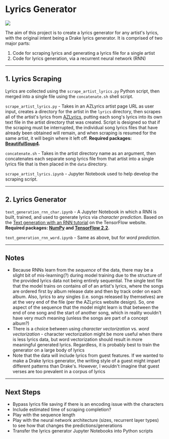 # Lyrics Generator

![](https://images.ctfassets.net/cnu0m8re1exe/5shE8ddaU9AjSNz157nffI/eefd59783b225fc4b19f8bf10b640a4c/shutterstock_365531318.jpg)

The aim of this project is to create a lyrics generator for any artist's lyrics, with the original intent being a Drake lyrics generator.  It is comprised of two major parts:

1. Code for scraping lyrics and generating a lyrics file for a single artist
2. Code for lyrics generation, via a recurrent neural network (RNN)

---

## 1. Lyrics Scraping

Lyrics are collected using the `scrape_artist_lyrics.py` Python script, then merged into a single file using the `concatenate.sh` shell script.

`scrape_artist_lyrics.py` - Takes in an AZLyrics artist page URL as user input, creates a directory for the artist in the `lyrics` directory, then scrapes all of the artist's lyrics from [AZLyrics](https://www.azlyrics.com/), putting each song's lyrics into its own text file in the artist directory that was created.  Script is designed so that if the scraping must be interrupted, the individual song lyrics files that have already been obtained will remain, and when scraping is resumed for the same artist, it will begin where it left off.  **Required packages: [BeautifulSoup4](https://www.crummy.com/software/BeautifulSoup/bs4/doc/).**

`concatenate.sh` - Takes in the artist directory name as an argument, then concatenates each separate song lyrics file from that artist into a single lyrics file that is then placed in the `data` directory.

`scrape_artist_lyrics.ipynb` - Jupyter Notebook used to help develop the scraping script.

---

## 2. Lyrics Generator

`text_generation_rnn_char.ipynb` - A Jupyter Notebook in which a RNN is built, trained, and used to generate lyrics via *character prediction*.  Based on the [Text generation with an RNN tutorial](https://www.tensorflow.org/tutorials/text/text_generation) on the TensorFlow website.  **Required packages: [NumPy](https://numpy.org/install/) and [TensorFlow 2.2](https://www.tensorflow.org/install).**

`text_generation_rnn_word.ipynb` - Same as above, but for *word prediction*.

---

## Notes
- Because RNNs learn from the *sequence* of the data, there may be a slight bit of mis-learning(?) during model training due to the structure of the provided lyrics data not being entirely sequential.  The single text file that the model trains on contains *all* of an artist's lyrics, where the songs are ordered first by album release date and then by track order on each album.  Also, lyrics to any singles (i.e. songs released by themselves) are at the very end of the file (per the AZLyrics website design).  So, one aspect of the sequence that the model might learn is that between the end of one song and the start of another song, which in reality wouldn't have very much meaning (unless the songs are part of a concept album?)
- There is a choice between using *character vectorization* vs. *word vectorization* - character vectorization might be more useful when there is less lyrics data, but word vectorization should result in more meaningful generated lyrics.  Regardless, it is probably best to train the generator on a large body of lyrics
- Note that the data will include lyrics from guest features.  If we wanted to make a Drake lyrics generator, the writing style of a guest might impart different patterns than Drake's.  However, I wouldn't imagine that guest verses are too prevalent in a corpus of lyrics

---

## Next Steps

- Bypass lyrics file saving if there is an encoding issue with the characters
- Include estimated time of scraping completion?
- Play with the sequence length
- Play with the neural network architecture (sizes, recurrent layer types) to see how that changes the predictions/generations
- Transfer the lyrics generator Jupyter Notebooks into Python scripts
